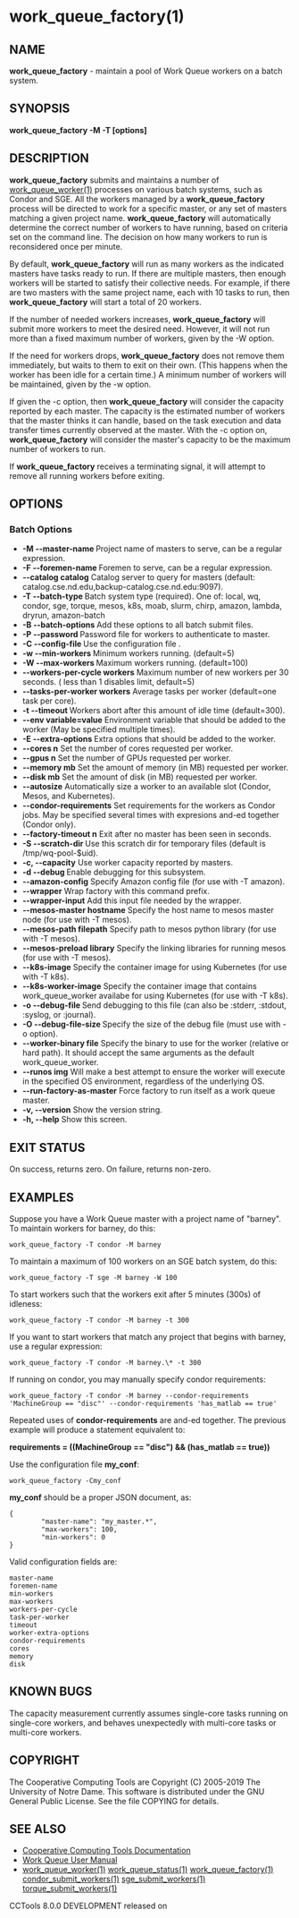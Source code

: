 






















# work_queue_factory(1)

## NAME
**work_queue_factory** - maintain a pool of Work Queue workers on a batch system.

## SYNOPSIS
****work_queue_factory -M <project-name> -T <batch-type> [options]****

## DESCRIPTION
**work_queue_factory** submits and maintains a number
of [work_queue_worker(1)](work_queue_worker.md) processes on various batch systems, such as
Condor and SGE.  All the workers managed by a **work_queue_factory** process
will be directed to work for a specific master, or any set of masters matching
a given project name.  **work_queue_factory** will automatically determine
the correct number of workers to have running, based on criteria set on
the command line.  The decision on how many workers to run is reconsidered
once per minute.

By default, **work_queue_factory** will run as many workers as the
indicated masters have tasks ready to run.  If there are multiple
masters, then enough workers will be started to satisfy their collective needs.
For example, if there are two masters with the same project name, each with
10 tasks to run, then **work_queue_factory** will start a total of 20 workers.

If the number of needed workers increases, **work_queue_factory** will submit
more workers to meet the desired need.  However, it will not run more than
a fixed maximum number of workers, given by the -W option.

If the need for workers drops, **work_queue_factory** does not remove them immediately,
but waits to them to exit on their own.  (This happens when the worker has been idle
for a certain time.)  A minimum number of workers will be maintained, given
by the -w option.

If given the -c option, then **work_queue_factory** will consider the capacity
reported by each master.  The capacity is the estimated number of workers
that the master thinks it can handle, based on the task execution and data
transfer times currently observed at the master.  With the -c option on,
**work_queue_factory** will consider the master's capacity to be the maximum
number of workers to run.

If **work_queue_factory** receives a terminating signal, it will attempt to
remove all running workers before exiting.

## OPTIONS

### Batch Options

- **-M --master-name <project>** Project name of masters to serve, can be a regular expression.
- **-F --foremen-name <project>** Foremen to serve, can be a regular expression.
- **--catalog catalog** Catalog server to query for masters (default: catalog.cse.nd.edu,backup-catalog.cse.nd.edu:9097).
- **-T --batch-type <type>** Batch system type (required). One of: local, wq, condor, sge, torque, mesos, k8s, moab, slurm, chirp, amazon, lambda, dryrun, amazon-batch
- **-B --batch-options <options>** Add these options to all batch submit files.
- **-P --password <file>** Password file for workers to authenticate to master.
- **-C --config-file <file>** Use the configuration file <file>.
- **-w --min-workers <workers>** Minimum workers running.  (default=5)
- **-W --max-workers <workers>** Maximum workers running.  (default=100)
- **--workers-per-cycle workers** Maximum number of new workers per 30 seconds.  ( less than 1 disables limit, default=5)
- **--tasks-per-worker workers** Average tasks per worker (default=one task per core).
- **-t --timeout <time>** Workers abort after this amount of idle time (default=300).
- **--env variable=value** Environment variable that should be added to the worker (May be specified multiple times).
- **-E --extra-options <options>** Extra options that should be added to the worker.
- **--cores n** Set the number of cores requested per worker.
- **--gpus n** Set the number of GPUs requested per worker.
- **--memory mb** Set the amount of memory (in MB) requested per worker.
- **--disk mb** Set the amount of disk (in MB) requested per worker.
- **--autosize** Automatically size a worker to an available slot (Condor, Mesos, and Kubernetes).
- **--condor-requirements** Set requirements for the workers as Condor jobs. May be specified several times with expresions and-ed together (Condor only).
- **--factory-timeout n** Exit after no master has been seen in <n> seconds.
- **-S --scratch-dir <file>** Use this scratch dir for temporary files (default is /tmp/wq-pool-$uid).
- **-c, --capacity** Use worker capacity reported by masters.
- **-d --debug <subsystem>** Enable debugging for this subsystem.
- **--amazon-config** Specify Amazon config file (for use with -T amazon).
- **--wrapper** Wrap factory with this command prefix.
- **--wrapper-input** Add this input file needed by the wrapper.
- **--mesos-master hostname** Specify the host name to mesos master node (for use with -T mesos).
- **--mesos-path filepath** Specify path to mesos python library (for use with -T mesos).
- **--mesos-preload library** Specify the linking libraries for running mesos (for use with -T mesos).
- **--k8s-image** Specify the container image for using Kubernetes (for use with -T k8s).
- **--k8s-worker-image** Specify the container image that contains work_queue_worker availabe for using Kubernetes (for use with -T k8s).
- **-o --debug-file <file>** Send debugging to this file (can also be :stderr, :stdout, :syslog, or :journal).
- **-O --debug-file-size <mb>** Specify the size of the debug file (must use with -o option).
- **--worker-binary file** Specify the binary to use for the worker (relative or hard path). It should accept the same arguments as the default work_queue_worker.
- **--runos img** Will make a best attempt to ensure the worker will execute in the specified OS environment, regardless of the underlying OS.
- **--run-factory-as-master** Force factory to run itself as a work queue master.
- **-v, --version** Show the version string.
- **-h, --help** Show this screen.


## EXIT STATUS
On success, returns zero. On failure, returns non-zero.

## EXAMPLES

Suppose you have a Work Queue master with a project name of "barney".
To maintain workers for barney, do this:

```
work_queue_factory -T condor -M barney
```

To maintain a maximum of 100 workers on an SGE batch system, do this:

```
work_queue_factory -T sge -M barney -W 100
```

To start workers such that the workers exit after 5 minutes (300s) of idleness:

```
work_queue_factory -T condor -M barney -t 300
```

If you want to start workers that match any project that begins
with barney, use a regular expression:

```
work_queue_factory -T condor -M barney.\* -t 300
```

If running on condor, you may manually specify condor requirements:

```
work_queue_factory -T condor -M barney --condor-requirements 'MachineGroup == "disc"' --condor-requirements 'has_matlab == true'
```

Repeated uses of **condor-requirements** are and-ed together. The previous example will produce a statement equivalent to:

**requirements = ((MachineGroup == "disc") && (has_matlab == true))**

Use the configuration file **my_conf**:

```
work_queue_factory -Cmy_conf
```

**my_conf** should be a proper JSON document, as:
```
{
        "master-name": "my_master.*",
        "max-workers": 100,
        "min-workers": 0
}
```

Valid configuration fields are:

```
master-name
foremen-name
min-workers
max-workers
workers-per-cycle
task-per-worker
timeout
worker-extra-options
condor-requirements
cores
memory
disk
```

## KNOWN BUGS

The capacity measurement currently assumes single-core tasks running on single-core
workers, and behaves unexpectedly with multi-core tasks or multi-core workers.

## COPYRIGHT
The Cooperative Computing Tools are Copyright (C) 2005-2019 The University of Notre Dame.  This software is distributed under the GNU General Public License.  See the file COPYING for details.

## SEE ALSO


- [Cooperative Computing Tools Documentation]("../index.html")
- [Work Queue User Manual]("../workqueue.html")
- [work_queue_worker(1)](work_queue_worker.md) [work_queue_status(1)](work_queue_status.md) [work_queue_factory(1)](work_queue_factory.md) [condor_submit_workers(1)](condor_submit_workers.md) [sge_submit_workers(1)](sge_submit_workers.md) [torque_submit_workers(1)](torque_submit_workers.md) 


CCTools 8.0.0 DEVELOPMENT released on 
